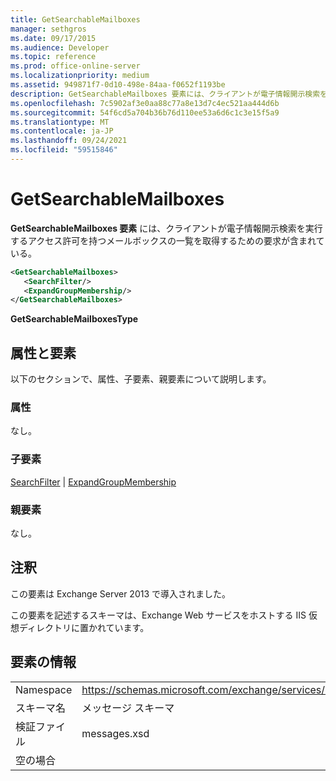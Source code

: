 ```yaml
---
title: GetSearchableMailboxes
manager: sethgros
ms.date: 09/17/2015
ms.audience: Developer
ms.topic: reference
ms.prod: office-online-server
ms.localizationpriority: medium
ms.assetid: 949871f7-0d10-498e-84aa-f0652f1193be
description: GetSearchableMailboxes 要素には、クライアントが電子情報開示検索を実行するアクセス許可を持つメールボックスの一覧を取得するための要求が含まれている。
ms.openlocfilehash: 7c5902af3e0aa88c77a8e13d7c4ec521aa444d6b
ms.sourcegitcommit: 54f6cd5a704b36b76d110ee53a6d6c1c3e15f5a9
ms.translationtype: MT
ms.contentlocale: ja-JP
ms.lasthandoff: 09/24/2021
ms.locfileid: "59515846"
---
```

# <a name="getsearchablemailboxes"></a>GetSearchableMailboxes

**GetSearchableMailboxes 要素** には、クライアントが電子情報開示検索を実行するアクセス許可を持つメールボックスの一覧を取得するための要求が含まれている。 
  
```XML
<GetSearchableMailboxes>
   <SearchFilter/>
   <ExpandGroupMembership/>
</GetSearchableMailboxes>
```

 **GetSearchableMailboxesType**
## <a name="attributes-and-elements"></a>属性と要素

以下のセクションで、属性、子要素、親要素について説明します。
  
### <a name="attributes"></a>属性

なし。
  
### <a name="child-elements"></a>子要素

[SearchFilter](searchfilter.md)  | [ExpandGroupMembership](expandgroupmembership.md)
  
### <a name="parent-elements"></a>親要素

なし。
  
## <a name="remarks"></a>注釈

この要素は Exchange Server 2013 で導入されました。
  
この要素を記述するスキーマは、Exchange Web サービスをホストする IIS 仮想ディレクトリに置かれています。
  
## <a name="element-information"></a>要素の情報

|||
|:-----|:-----|
|Namespace  <br/> |https://schemas.microsoft.com/exchange/services/2006/messages  <br/> |
|スキーマ名  <br/> |メッセージ スキーマ  <br/> |
|検証ファイル  <br/> |messages.xsd  <br/> |
|空の場合  <br/> ||
   

